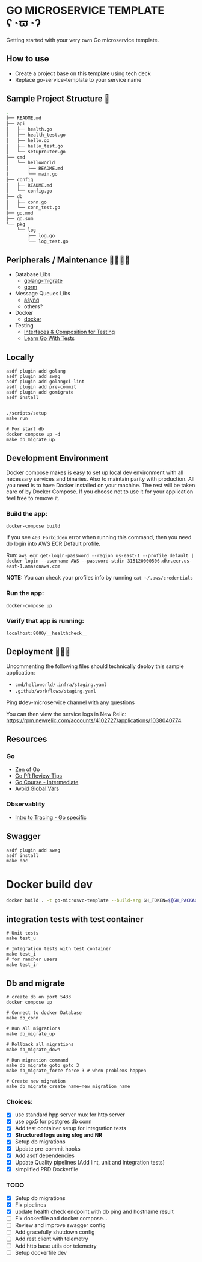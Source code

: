 # **GO MICROSERVICE TEMPLATE ʕ◔ϖ◔ʔ**

Getting started with your very own Go microservice template.

## How to use
- Create a project base on this template using tech deck
- Replace go-service-template to your service name

## **Sample Project Structure** 🌳

```bash
.
├── README.md
├── api
│   ├── health.go
│   ├── health_test.go
│   ├── hello.go
│   ├── hello_test.go
│   └── setuprouter.go
├── cmd
│   └── helloworld
│       ├── README.md
│       └── main.go
├── config
│   ├── README.md
│   └── config.go
├── db
│   ├── conn.go
│   └── conn_test.go
├── go.mod
├── go.sum
└── pkg
    └── log
        ├── log.go
        └── log_test.go
```

## **Peripherals / Maintenance** 👩‍💻🧑‍💻

- Database Libs
  - [golang-migrate](https://github.com/golang-migrate/migrate)
  - [gorm](https://gorm.io/)
- Message Queues Libs
  - [asynq](https://github.com/hibiken/asynq)
  - others?
- Docker
  - [docker](https://www.docker.com/products/docker-desktop)
- Testing
  - [Interfaces & Composition for Testing](https://nathanleclaire.com/blog/2015/10/10/interfaces-and-composition-for-effective-unit-testing-in-golang/)
  - [Learn Go With Tests](https://quii.gitbook.io/learn-go-with-tests/)


## Locally
```shell
asdf plugin add golang
asdf plugin add swag
asdf plugin add golangci-lint
asdf plugin add pre-commit
asdf plugin add gomigrate
asdf install


./scripts/setup
make run

# For start db
docker compose up -d
make db_migrate_up
```
## **Development Environment**

Docker compose makes is easy to set up local dev environment with all necessary services and binaries.
Also to maintain parity with production. All you need is to have Docker installed on your machine.
The rest will be taken care of by Docker Compose.
If you choose not to use it for your application feel free to remove it.


### Build the app:

`docker-compose build`

If you see `403 Forbidden` error when running this command,
then you need do login into AWS ECR Default profile.

Run: `aws ecr get-login-password --region us-east-1 --profile default | docker login --username AWS --password-stdin 315120000506.dkr.ecr.us-east-1.amazonaws.com`

**NOTE:** You can check your profiles info by running `cat ~/.aws/credentials`

### Run the app:

`docker-compose up`

### Verify that app is running:

`localhost:8000/__healthcheck__`

## **Deployment** 🚀🚀🚀

Uncommenting the following files should technically deploy this sample application:

- `cmd/helloworld/.infra/staging.yaml`
- `.github/workflows/staging.yaml`

Ping #dev-microservice channel with any questions

You can then view the service logs in New Relic:
https://rpm.newrelic.com/accounts/4102727/applications/1038040774

## **Resources**

### Go

- [Zen of Go](https://dave.cheney.net/2020/02/23/the-zen-of-go)
- [Go PR Review Tips](https://github.com/golang/go/wiki/CodeReviewComments#variable-names)
- [Go Course - Intermediate](https://www.youtube.com/watch?v=iDQAZEJK8lI&list=PLoILbKo9rG3skRCj37Kn5Zj803hhiuRK6)
- [Avoid Global Vars](https://blog.canopas.com/approach-to-avoid-accessing-variables-globally-in-golang-2019b234762)

### Observablity

- [Intro to Tracing - Go specific](https://www.youtube.com/watch?v=idDu_jXqf4E)

## Swagger
```
asdf plugin add swag
asdf install
make doc
```

# Docker build dev
```sh
docker build . -t go-microsvc-template --build-arg GH_TOKEN=${GH_PACKAGE_TOKEN}
```

## integration tests with test container
```shell
# Unit tests
make test_u

# Integration tests with test container
make test_i
# for rancher users
make test_ir
```

## Db and migrate
```shell
# create db on port 5433
docker compose up

# Connect to docker Database
make db_conn

# Run all migrations
make db_migrate_up

# Rollback all migrations
make db_migrate_down

# Run migration command
make db_migrate_goto goto 3
make db_migrate_force force 3 # when problems happen

# Create new migration
make db_migrate_create name=new_migration_name

```

### Choices:
- [x] use standard hpp server mux for http server
- [x] use pgx5 for postgres db conn
- [x] Add test container setup for integration tests
- [x] **Structured logs using slog and NR**
- [x] Setup db migrations
- [x] Update pre-commit hooks
- [x] Add asdf dependencies
- [x] Update Quality pipelines (Add lint, unit and integration tests)
- [x] simplified PRD Dockerfile

### TODO
- [x] Setup db migrations
- [x] Fix pipelines
- [x] update health check endpoint with db ping and hostname result
- [ ] Fix dockerfile and docker compose...
- [ ] Review and improve swagger config
- [ ] Add gracefully shutdown config
- [ ] Add rest client with telemetry
- [ ] Add http base utils dor telemetry
- [ ] Setup dockerfile dev
